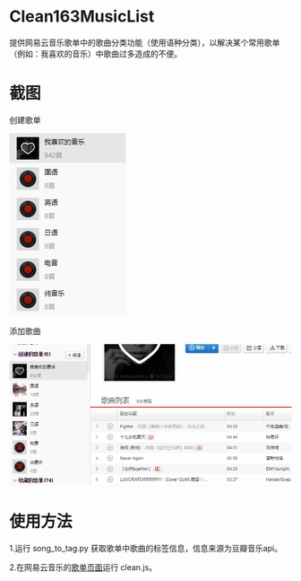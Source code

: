 # Clean163MusicList

提供网易云音乐歌单中的歌曲分类功能（使用语种分类），以解决某个常用歌单（例如：我喜欢的音乐）中歌曲过多造成的不便。

# 截图

创建歌单

![image](https://github.com/bgmnbear/Clean163MusicList/blob/master/images/test_list.png)

添加歌曲

![image](https://github.com/bgmnbear/Clean163MusicList/blob/master/images/test_show.gif)

# 使用方法

1.运行 song_to_tag.py 获取歌单中歌曲的标签信息，信息来源为豆瓣音乐api。

2.在网易云音乐的[歌单页面](http://music.163.com/#/my/m/music/playlist?id=)运行 clean.js。
